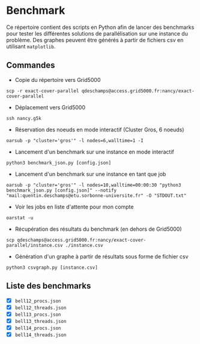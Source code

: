 # Benchmark

Ce répertoire contient des scripts en Python afin de lancer des benchmarks pour tester les différentes solutions de parallélisation sur une instance du problème. Des graphes peuvent être générés à partir de fichiers csv en utilisant `matplotlib`.

## Commandes
- Copie du répertoire vers Grid5000
```
scp -r exact-cover-parallel qdeschamps@access.grid5000.fr:nancy/exact-cover-parallel
```

- Déplacement vers Grid5000
```
ssh nancy.g5k
```

- Réservation des noeuds en mode interactif (Cluster Gros, 6 noeuds)
```
oarsub -p "cluster='gros'" -l nodes=6,walltime=1 -I
```

- Lancement d'un benchmark sur une instance en mode interactif
```
python3 benchmark_json.py [config.json]
```

- Lancement d'un benchmark sur une instance en tant que job
```
oarsub -p "cluster='gros'" -l nodes=10,walltime=00:00:30 "python3 benchmark_json.py [config.json]" --notify "mail:quentin.deschamps@etu.sorbonne-universite.fr" -O "STDOUT.txt" 
```

- Voir les jobs en liste d'attente pour mon compte
```
oarstat -u
```

- Récupération des résultats du benchmark (en dehors de Grid5000)
```
scp qdeschamps@access.grid5000.fr:nancy/exact-cover-parallel/instance.csv ./instance.csv
```

- Génération d'un graphe à partir de résultats sous forme de fichier csv
```
python3 csvgraph.py [instance.csv]
```

## Liste des benchmarks

- [x] `bell12_procs.json`
- [x] `bell12_threads.json`
- [x] `bell13_procs.json`
- [x] `bell13_threads.json`
- [x] `bell14_procs.json`
- [x] `bell14_threads.json`
